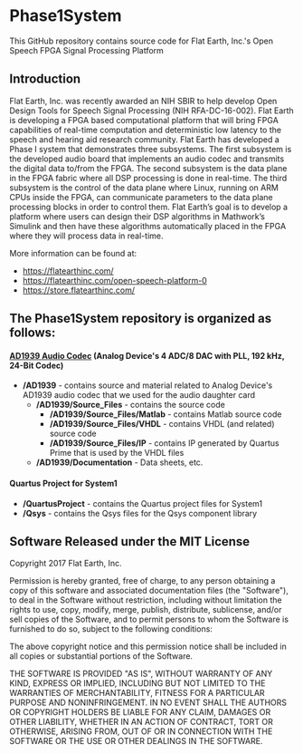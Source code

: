 # Phase1System

This GitHub repository contains source code for Flat Earth, Inc.'s  Open Speech FPGA Signal Processing Platform

## Introduction
Flat Earth, Inc. was recently awarded an NIH SBIR to help develop Open Design Tools
for Speech Signal Processing (NIH RFA-DC-16-002). Flat Earth is developing a FPGA
based computational platform that will bring FPGA capabilities of real-time computation
and deterministic low latency to the speech and hearing aid research community. Flat
Earth has developed a Phase I system that demonstrates three subsystems. The first
subsystem is the developed audio board that implements an audio codec and transmits
the digital data to/from the FPGA. The second subsystem is the data plane in the
FPGA fabric where all DSP processing is done in real-time. The third subsystem is the
control of the data plane where Linux, running on ARM CPUs inside the FPGA, can
communicate parameters to the data plane processing blocks in order to control them.
Flat Earth’s goal is to develop a platform where users can design their DSP algorithms
in Mathwork’s Simulink and then have these algorithms automatically placed in the
FPGA where they will process data in real-time.

More information can be found at:  
- https://flatearthinc.com/
- https://flatearthinc.com/open-speech-platform-0
- https://store.flatearthinc.com/

## The Phase1System repository is organized as follows:

#### [AD1939 Audio Codec](http://www.analog.com/en/products/audio-video/audio-codecs/ad1939.html) (Analog Device's 4 ADC/8 DAC with PLL, 192 kHz, 24-Bit Codec)


- **/AD1939**    - contains source and material related to Analog Device's AD1939 audio codec that we used for the audio daughter card
    - **/AD1939/Source_Files**         - contains the source code
        - **/AD1939/Source_Files/Matlab**  - contains Matlab source code
        - **/AD1939/Source_Files/VHDL**    - contains VHDL (and related) source code
        - **/AD1939/Source_Files/IP**      - contains IP generated by Quartus Prime that is used by the VHDL files
    - **/AD1939/Documentation**        - Data sheets, etc.

#### Quartus Project for System1
- **/QuartusProject**   - contains the Quartus project files for System1
- **/Qsys** - contains the Qsys files for the Qsys component library
    
    
    
## Software Released under the MIT License

Copyright 2017 Flat Earth, Inc.

Permission is hereby granted, free of charge, to any person obtaining a copy of this software and associated documentation files (the "Software"), to deal in the Software without restriction, including without limitation the rights to use, copy, modify, merge, publish, distribute, sublicense, and/or sell copies of the Software, and to permit persons to whom the Software is furnished to do so, subject to the following conditions:

The above copyright notice and this permission notice shall be included in all copies or substantial portions of the Software.

THE SOFTWARE IS PROVIDED "AS IS", WITHOUT WARRANTY OF ANY KIND, EXPRESS OR IMPLIED, INCLUDING BUT NOT LIMITED TO THE WARRANTIES OF MERCHANTABILITY, FITNESS FOR A PARTICULAR PURPOSE AND NONINFRINGEMENT. IN NO EVENT SHALL THE AUTHORS OR COPYRIGHT HOLDERS BE LIABLE FOR ANY CLAIM, DAMAGES OR OTHER LIABILITY, WHETHER IN AN ACTION OF CONTRACT, TORT OR OTHERWISE, ARISING FROM, OUT OF OR IN CONNECTION WITH THE SOFTWARE OR THE USE OR OTHER DEALINGS IN THE SOFTWARE.

